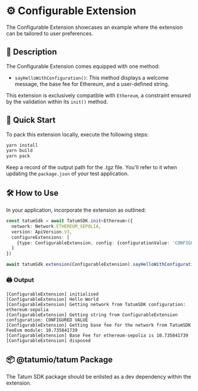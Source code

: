 # ⚙️️ Configurable Extension

The Configurable Extension showcases an example where the extension can be tailored to user preferences.

## 📖 Description

The Configurable Extension comes equipped with one method:

- `sayHelloWithConfiguration()`: This method displays a welcome message, the base fee for Ethereum, and a user-defined string.

This extension is exclusively compatible with `Ethereum`, a constraint ensured by the validation within its `init()` method.

## 🚀 Quick Start

To pack this extension locally, execute the following steps:

```bash
yarn install
yarn build
yarn pack
```

Keep a record of the output path for the .tgz file. You'll refer to it when updating the `package.json` of your test application.

## 🛠️ How to Use

In your application, incorporate the extension as outlined:

```typescript
const tatumSdk = await TatumSDK.init<Ethereum>({
  network: Network.ETHEREUM_SEPOLIA,
  version: ApiVersion.V3,
  configureExtensions: [
    {type: ConfigurableExtension, config: {configurationValue: 'CONFIGURED VALUE'}},
  ]
})

await tatumSdk.extension(ConfigurableExtension).sayHelloWithConfiguration()
```

### 🖨️ Output

```
[ConfigurableExtension] initialised
[ConfigurableExtension] Hello World
[ConfigurableExtension] Getting network from TatumSDK configuration: ethereum-sepolia
[ConfigurableExtension] Getting string from ConfigurableExtension configuration: CONFIGURED VALUE
[ConfigurableExtension] Getting base fee for the network from TatumSDK FeeEvm module: 10.735841739
[ConfigurableExtension] Base Fee for ethereum-sepolia is 10.735841739
[ConfigurableExtension] disposed
```

## 📦 @tatumio/tatum Package

The Tatum SDK package should be enlisted as a dev dependency within the extension.
